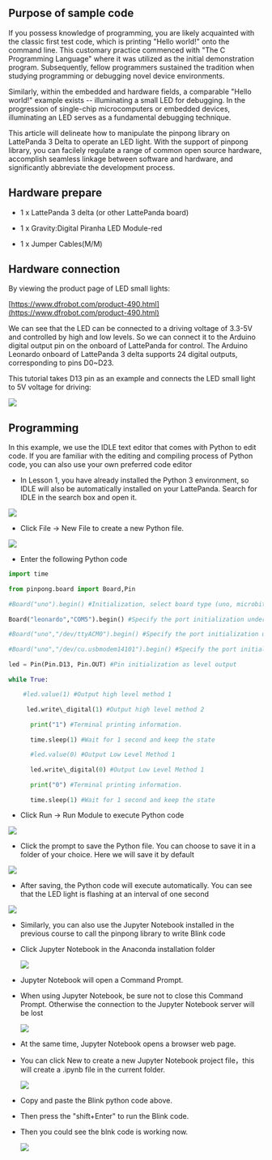 ## Purpose of sample code

If you possess knowledge of programming, you are likely acquainted with the classic first test code, which is printing "Hello world!" onto the command line. This customary practice commenced with "The C Programming Language" where it was utilized as the initial demonstration program. Subsequently, fellow programmers sustained the tradition when studying programming or debugging novel device environments.

Similarly, within the embedded and hardware fields, a comparable "Hello world!" example exists -- illuminating a small LED for debugging. In the progression of single-chip microcomputers or embedded devices, illuminating an LED serves as a fundamental debugging technique.

This article will delineate how to manipulate the pinpong library on LattePanda 3 Delta to operate an LED light. With the support of pinpong library, you can facilely regulate a range of common open source hardware, accomplish seamless linkage between software and hardware, and significantly abbreviate the development process.


## Hardware prepare

- 1 x LattePanda 3 delta (or other LattePanda board)

- 1 x Gravity:Digital Piranha LED Module-red

- 1 x Jumper Cables(M/M) 


## Hardware connection

By viewing the product page of LED small lights:

[https://www.dfrobot.com/product-490.html](https://www.dfrobot.com/product-490.html)

We can see that the LED can be connected to a driving voltage of 3.3-5V and controlled by high and low levels. So we can connect it to the Arduino digital output pin on the onboard of LattePanda for control. The Arduino Leonardo onboard of LattePanda 3 delta supports 24 digital outputs, corresponding to pins D0~D23.

This tutorial takes D13 pin as an example and connects the LED small light to 5V voltage for driving:

![](https://img.dfrobot.com.cn/wiki/62b2fb5caa613609f271523c/2d4e9bcfbe9360c0ca0b418d4fe3b561.png)


## Programming

In this example, we use the IDLE text editor that comes with Python to edit code. If you are familiar with the editing and compiling process of Python code, you can also use your own preferred code editor

-  In Lesson 1, you have already installed the Python 3 environment, so IDLE will also be automatically installed on your LattePanda. Search for IDLE in the search box and open it.

![](https://img.dfrobot.com.cn/wiki/62b2fb5caa613609f271523c/400fa704ad90f7260e661e3e2d19ba4e.png)



-  Click File -\> New File to create a new Python file.

![](https://img.dfrobot.com.cn/wiki/62b2fb5caa613609f271523c/ca8723777c8f613b7d84370a692791bd.png)



- Enter the following Python code
```Python
import time
      	
from pinpong.board import Board,Pin
      	
#Board("uno").begin() #Initialization, select board type (uno, microbit, RPi,) and port number. If the port number is not entered, it will be automatically recognized
      	
Board("leonardo","COM5").begin() #Specify the port initialization under Windows
      	
#Board("uno","/dev/ttyACM0").begin() #Specify the port initialization under Linux
      	
#Board("uno","/dev/cu.usbmodem14101").begin() #Specify the port initialization under MacOS
      	
led = Pin(Pin.D13, Pin.OUT) #Pin initialization as level output
      	
while True:
      	
	#led.value(1) #Output high level method 1
      	
     led.write\_digital(1) #Output high level method 2
      	
      print("1") #Terminal printing information.
      	
      time.sleep(1) #Wait for 1 second and keep the state
      	
      #led.value(0) #Output Low Level Method 1
      	
      led.write\_digital(0) #Output Low Level Method 1
      	
      print("0") #Terminal printing information.
      	
      time.sleep(1) #Wait for 1 second and keep the state

```

-  Click Run -\> Run Module to execute Python code

![](https://img.dfrobot.com.cn/wiki/62b2fb5caa613609f271523c/96b2b8742de55e3c285cb66565ca681e.png)



-  Click the prompt to save the Python file. You can choose to save it in a folder of your choice. Here we will save it by default

![](https://img.dfrobot.com.cn/wiki/62b2fb5caa613609f271523c/ddec66e75a4e324bc81535f42ee21358.png)



-  After saving, the Python code will execute automatically. You can see that the LED light is flashing at an interval of one second

![](https://img.dfrobot.com.cn/wiki/62b2fb5caa613609f271523c/773cc04d66d0345b57bd686f0a941c5e.png)

- Similarly, you can also use the Jupyter Notebook installed in the previous course to call the pinpong library to write Blink code
- Click Jupyter Notebook in the Anaconda installation folder
  
  ![](https://img.dfrobot.com.cn/wiki/62b2fb5caa613609f271523c/7db31268adb035553c8e278ab7aad909.png)

- Jupyter Notebook will open a Command Prompt.
- When using Jupyter Notebook, be sure not to close this Command Prompt. Otherwise the connection to the Jupyter Notebook server will be lost
  
  ![](https://img.dfrobot.com.cn/wiki/62b2fb5caa613609f271523c/ac315d9753fce3305f8f73bfcb84d2ff.png)

- At the same time, Jupyter Notebook opens a browser web page.
- You can click New to create a new Jupyter Notebook project file，this will create a .ipynb file in the current folder.
  
  ![](https://img.dfrobot.com.cn/wiki/62b2fb5caa613609f271523c/868e6a8fc39de99374dea1cc663cb1e1.png)

- Copy and paste the Blink python code above.
- Then press the "shift+Enter" to run the Blink code.

- Then you could see the blnk code is working now.
  
  ![](https://img.dfrobot.com.cn/wiki/62b2fb5caa613609f271523c/91f383b5af84f3881bf6014f6b54f631.png)
